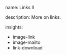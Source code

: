 name: Links II

description: More on links.

insights:
  - image-link
  - image-mailto
  - link-download
 

